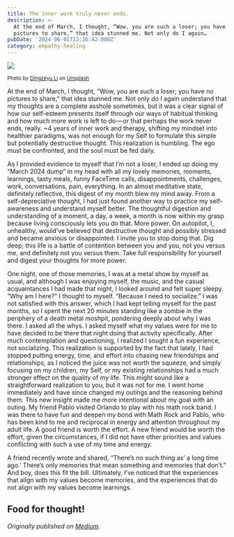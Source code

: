 ```yaml
---
title: The inner work truly never ends.
description: >-
  At the end of March, I thought, “Wow, you are such a loser; you have no
  pictures to share,” that idea stunned me. Not only do I again…
pubDate: '2024-06-01T13:36:42.000Z'
category: empathy-healing
---
```


![](https://cdn-images-1.medium.com/max/800/0*oA98rX80LnOrfXPm)

<small>Photo by [Dingzeyu Li](https://unsplash.com/@dingzeyuli?utm_source=medium&utm_medium=referral) on [Unsplash](https://unsplash.com?utm_source=medium&utm_medium=referral)</small>

At the end of March, I thought, “Wow, you are such a loser; you have no pictures to share,” that idea stunned me. Not only do I again understand that my thoughts are a complete asshole sometimes, but it was a clear signal of how our self-esteem presents itself through our ways of habitual thinking and how much more work is left to do — or that perhaps the work never ends, really. ~4 years of inner work and therapy, shifting my mindset into healthier paradigms, was not enough for my Self to formulate this simple but potentially destructive thought. This realization is humbling. The ego must be confronted, and the soul must be fed daily.

As I provided evidence to myself that I’m not a loser, I ended up doing my “March 2024 dump” in my head with all my lovely memories, moments, learnings, tasty meals, funny FaceTime calls, disappointments, challenges, work, conversations, pain, everything. In an almost meditative state, definitely reflective, this digest of my month blew my mind away. From a self-depreciative thought, I had just found another way to practice my self-awareness and understand myself better. The thoughtful digestion and understanding of a moment, a day, a week, a month is now within my grasp because living consciously lets you do that. More power. On autopilot, I, unhealthy, would’ve believed that destructive thought and possibly stressed and became anxious or disappointed. I invite you to stop doing that. Dig deep; this life is a battle of contention between you and you, not you versus me, and definitely not you versus them. Take full responsibility for yourself and digest your thoughts for more power.

One night, one of those memories, I was at a metal show by myself as usual, and although I was enjoying myself, the music, and the casual acquaintances I had made that night, I looked around and felt super sleepy. “Why am I here?” I thought to myself. “Because I need to socialize.” I was not satisfied with this answer, which I had kept telling myself for the past months, so I spent the next 20 minutes standing like a zombie in the periphery of a death metal moshpit, pondering deeply about why I was there. I asked all the whys. I asked myself what my values were for me to have decided to be there that night doing that activity specifically. After much contemplation and questioning, I realized I sought a fun experience, not socializing. This realization is supported by the fact that lately, I had stopped putting energy, time, and effort into chasing new friendships and relationships, as I noticed the juice was not worth the squeeze, and simply focusing on my children, my Self, or my existing relationships had a much stronger effect on the quality of my life. This might sound like a straightforward realization to you, but it was not for me. I went home immediately and have since changed my outings and the reasoning behind them. This new insight made me more intentional about my goal with an outing. My friend Pablo visited Orlando to play with his math rock band. I was there to have fun and deepen my bond with Math Rock and Pablo, who has been kind to me and reciprocal in energy and attention throughout my adult life. A good friend is worth the effort. A new friend would be worth the effort, given the circumstances, if I did not have other priorities and values conflicting with such a use of my time and energy.

A friend recently wrote and shared, “There’s no such thing as’ a long time ago.’ There’s only memories that mean something and memories that don’t.” And boy, does this fit the bill. Ultimately, I’ve noticed that the experiences that align with my values become memories, and the experiences that do not align with my values become learnings.

Food for thought!
---

_Originally published on [Medium](https://medium.com/@wizards777/the-inner-work-truly-never-ends-6e88a81d6b33)._
